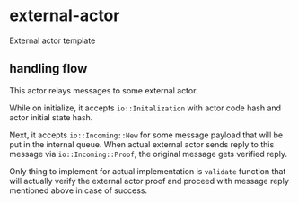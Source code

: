 # external-actor
External actor template

## handling flow

This actor relays messages to some external actor.

While on initialize, it accepts `io::Initalization` with actor code hash and actor initial state hash.

Next, it accepts `io::Incoming::New` for some message payload that will be put in the internal queue. When
actual external actor sends reply to this message via `io::Incoming::Proof`, the original message gets verified
reply.

Only thing to implement for actual implementation is `validate` function that will actually verify the external
actor proof and proceed with message reply mentioned above in case of success.

